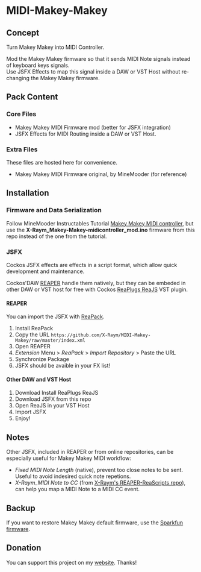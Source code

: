 # MIDI-Makey-Makey

## Concept

Turn Makey Makey into MIDI Controller.

Mod the Makey Makey firmware so that it sends MIDI Note signals instead of keyboard keys signals.  
Use JSFX Effects to map this signal inside a DAW or VST Host without re-changing the Makey Makey firmware.

## Pack Content

### Core Files

- Makey Makey MIDI Firmware mod (better for JSFX integration)
- JSFX Effects for MIDI Routing inside a DAW or VST Host.

### Extra Files

These files are hosted here for convenience.

- Makey Makey MIDI Firmware original, by MineMooder (for reference)

## Installation

### Firmware and Data Serialization

Follow MineMooder Instructables Tutorial [Makey Makey MIDI controller](http://www.instructables.com/id/Makey-Makey-MIDI-controller/), but use the **X-Raym_Makey-Makey-midicontroller_mod.ino** firmware from this repo instead of the one from the tutorial.

### JSFX

Cockos JSFX effects are effects in a script format, which allow quick development and maintenance.

Cockos'DAW [REAPER](http://www.reaper.fm) handle them natively, but they can be embeded in other DAW or VST host for free with Cockos [ReaPlugs ReaJS](http://reaper.fm/reaplugs/) VST plugin.

#### REAPER

You can import the JSFX with [ReaPack](http://www.reapack.com/).

1. Install ReaPack
1. Copy the URL `https://github.com/X-Raym/MIDI-Makey-Makey/raw/master/index.xml`
1. Open REAPER
1. *Extension* Menu > *ReaPack* > *Import Repository* > Paste the URL
1. Synchronize Package
1. JSFX should be avaible in your FX list!

#### Other DAW and VST Host

1. Download Install ReaPlugs ReaJS
1. Download JSFX from this repo
1. Open ReaJS in your VST Host
1. Import JSFX
1. Enjoy!

## Notes

Other JSFX, included in REAPER or from online repositories, can be especially useful for Makey Makey MIDI workflow:

- *Fixed MIDI Note Length* (native), prevent too close notes to be sent. Useful to avoid indesired quick note repetions.
- *X-Raym_MIDI Note to CC* (from [X-Raym's REAPER-ReaScripts repo](https://github.com/X-Raym/REAPER-ReaScripts)), can help you map a MIDI Note to a MIDI CC event.

## Backup

If you want to restore Makey Makey default firmware, use the [Sparkfun firmware](https://github.com/sparkfun/MaKeyMaKey/tree/master/firmware/Arduino/makey_makey).

## Donation

You can support this project on my [website](http://www.extremraym.com/en/donation). Thanks!
